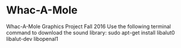 # Whac-A-Mole
Whac-A-Mole Graphics Project Fall 2016
Use the following terminal command to download the sound library:
sudo apt-get install libalut0 libalut-dev libopenal1
